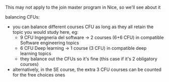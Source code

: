 This may not apply to the join master program in Nice, so we'll see about it

balancing CFUs:
- you can balance different courses CFU as long as they all retain the topic you would study here, eg:
	- 9 CFU Ingegneria del software -> 2 courses (6+6 CFU) in compatible Software engineering topics
	- 6 CFU Deep learning -> 1 course (3 CFU) in compatible deep learning topics
	- they balance out the CFUs so it's fine (this case if it's 2 obligatory courses)
- alternatively, in the SE course, the extra 3 CFU courses can be counted for the free choices ones

